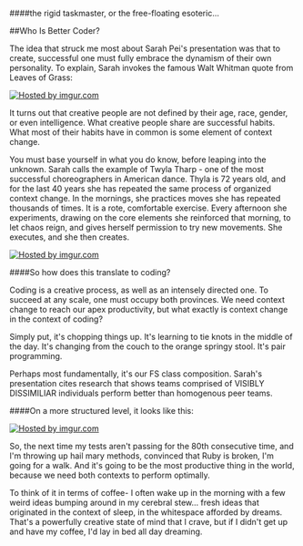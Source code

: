 ####the rigid taskmaster, or the free-floating esoteric...

##Who Is Better Coder? 

The idea that struck me most about Sarah Pei's presentation was that to create, successful one must fully embrace the  dynamism of their own personality.  To explain, Sarah invokes the famous Walt Whitman quote from Leaves of Grass:

<a href="http://imgur.com/752EJr7"><img src="http://i.imgur.com/752EJr7.png" title="Hosted by imgur.com"/></a>

It turns out that creative people are not defined by their age, race, gender, or even intelligence.  What creative people share are successful habits.  What most of their habits have in common is some element of context change.

You must base yourself in what you do know, before leaping into the unknown.  Sarah calls the example of Twyla Tharp - one of the most successful choreographers in American dance.  Thyla is 72 years old, and for the last 40 years she has repeated the same process of organized context change.  In the mornings, she practices moves she has repeated thousands of times.  It is a rote, comfortable exercise.  Every afternoon she experiments, drawing on the core elements she reinforced that morning, to let chaos reign, and gives herself permission to try new movements.  She executes, and she then creates.

<a href="http://imgur.com/fVbXOLC"><img src="http://i.imgur.com/fVbXOLC.png" title="Hosted by imgur.com"/></a>

####So how does this translate to coding?  

Coding is a creative process, as well as an intensely directed one.  To succeed at any scale, one must occupy both provinces. We need context change to reach our apex productivity, but what exactly is context change in the context of coding?

Simply put, it's chopping things up.  It's learning to tie knots in the middle of the day.  It's changing from the couch to the orange springy stool.  It's pair programming.

Perhaps most fundamentally, it's our FS class composition.  Sarah's presentation cites research that shows teams comprised of VISIBLY DISSIMILIAR individuals perform better than homogenous peer teams.

####On a more structured level, it looks like this:

<a href="http://imgur.com/jrmBucG"><img src="http://i.imgur.com/jrmBucG.png" title="Hosted by imgur.com"/></a>

So, the next time my tests aren't passing for the 80th consecutive time, and I'm throwing up hail mary methods, convinced that Ruby is broken, I'm going for a walk.  And it's going to be the most productive thing in the world, because we need both contexts to perform optimally.

To think of it in terms of coffee-  I often wake up in the morning with a few weird ideas bumping around in my cerebral stew… fresh ideas that originated in the context of sleep, in the whitespace afforded by dreams.  That's a powerfully creative state of mind that I crave, but if I didn't get up and have my coffee, I'd lay in bed all day dreaming.
